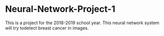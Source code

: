 # Neural-Network-Project-1
This is a project for the 2018-2019 school year.  This neural network system will try todetect breast cancer in images. 
